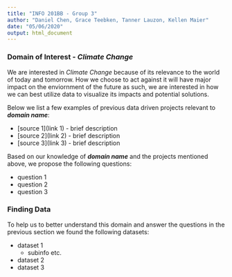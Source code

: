 ```yaml
---
title: "INFO 201BB - Group 3"
author: "Daniel Chen, Grace Teebken, Tanner Lauzon, Kellen Maier"
date: "05/06/2020"
output: html_document
---
```


### Domain of Interest - *Climate Change*
We are interested in *Climate Change* because of its relevance to the world of today and tomorrow. How we choose to act against it will have major impact on the enviornment of the future as such, we are interested in how we can best utilize data to visualize its impacts and potential solutions.

Below we list a few examples of previous data driven projects relevant to ***domain name***:

- [source 1](link 1) - brief description
- [source 2](link 2) - brief description
- [source 3](link 3) - brief description

Based on our knowledge of ***domain name*** and the projects mentioned above, we propose the following questions:

- question 1
- question 2
- question 3

### Finding Data
To help us to better understand this domain and answer the questions in the previous section we found the following datasets:

- dataset 1
    - subinfo etc.
- dataset 2
- dataset 3




